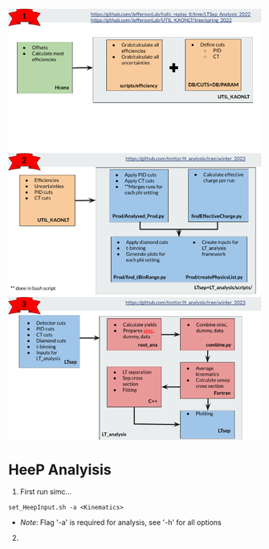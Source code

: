 ![LT_Analyisis Workflow Part 1](docs/LT_Analysis_Workflow_1.png)
![LT_Analyisis Workflow Part 2](docs/LT_Analysis_Workflow_2.png)
![LT_Analyisis Workflow Part 3](docs/LT_Analysis_Workflow_3.png)

# HeeP Analyisis

1. First run simc...

```
set_HeepInput.sh -a <Kinematics>
```

- *Note*: Flag '-a' is required for analysis, see '-h' for all options

2. 
